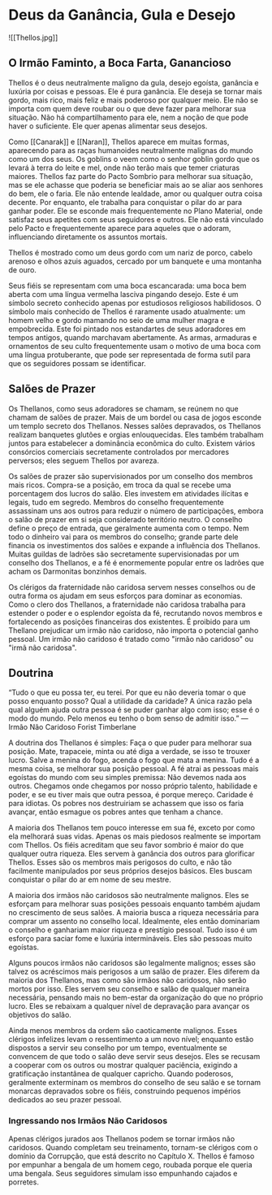 # Deus da Ganância, Gula e Desejo
![[Thellos.jpg]]

## O Irmão Faminto, a Boca Farta, Ganancioso

Thellos é o deus neutralmente maligno da gula, desejo egoísta, ganância e luxúria por coisas e pessoas. Ele é pura ganância. Ele deseja se tornar mais gordo, mais rico, mais feliz e mais poderoso por qualquer meio. Ele não se importa com quem deve roubar ou o que deve fazer para melhorar sua situação. Não há compartilhamento para ele, nem a noção de que pode haver o suficiente. Ele quer apenas alimentar seus desejos.

Como [[Canarak]] e [[Naran]], Thellos aparece em muitas formas, aparecendo para as raças humanoides neutralmente malignas do mundo como um dos seus. Os goblins o veem como o senhor goblin gordo que os levará à terra do leite e mel, onde não terão mais que temer criaturas maiores. Thellos faz parte do Pacto Sombrio para melhorar sua situação, mas se ele achasse que poderia se beneficiar mais ao se aliar aos senhores do bem, ele o faria. Ele não entende lealdade, amor ou qualquer outra coisa decente. Por enquanto, ele trabalha para conquistar o pilar do ar para ganhar poder. Ele se esconde mais frequentemente no Plano Material, onde satisfaz seus apetites com seus seguidores e outros. Ele não está vinculado pelo Pacto e frequentemente aparece para aqueles que o adoram, influenciando diretamente os assuntos mortais.

Thellos é mostrado como um deus gordo com um nariz de porco, cabelo arenoso e olhos azuis aguados, cercado por um banquete e uma montanha de ouro.

Seus fiéis se representam com uma boca escancarada: uma boca bem aberta com uma língua vermelha lasciva pingando desejo. Este é um símbolo secreto conhecido apenas por estudiosos religiosos habilidosos. O símbolo mais conhecido de Thellos é raramente usado atualmente: um homem velho e gordo mamando no seio de uma mulher magra e empobrecida. Este foi pintado nos estandartes de seus adoradores em tempos antigos, quando marchavam abertamente. As armas, armaduras e ornamentos de seu culto frequentemente usam o motivo de uma boca com uma língua protuberante, que pode ser representada de forma sutil para que os seguidores possam se identificar.

## Salões de Prazer
Os Thellanos, como seus adoradores se chamam, se reúnem no que chamam de salões de prazer. Mais de um bordel ou casa de jogos esconde um templo secreto dos Thellanos. Nesses salões depravados, os Thellanos realizam banquetes glutões e orgias enlouquecidas. Eles também trabalham juntos para estabelecer a dominância econômica do culto. Existem vários consórcios comerciais secretamente controlados por mercadores perversos; eles seguem Thellos por avareza.

Os salões de prazer são supervisionados por um conselho dos membros mais ricos. Compra-se a posição, em troca da qual se recebe uma porcentagem dos lucros do salão. Eles investem em atividades ilícitas e legais, tudo em segredo. Membros do conselho frequentemente assassinam uns aos outros para reduzir o número de participações, embora o salão de prazer em si seja considerado território neutro. O conselho define o preço de entrada, que geralmente aumenta com o tempo. Nem todo o dinheiro vai para os membros do conselho; grande parte dele financia os investimentos dos salões e expande a influência dos Thellanos. Muitas guildas de ladrões são secretamente supervisionadas por um conselho dos Thellanos, e a fé é enormemente popular entre os ladrões que acham os Darmonitas bonzinhos demais.

Os clérigos da fraternidade não caridosa servem nesses conselhos ou de outra forma os ajudam em seus esforços para dominar as economias. Como o clero dos Thellanos, a fraternidade não caridosa trabalha para estender o poder e o esplendor egoísta da fé, recrutando novos membros e fortalecendo as posições financeiras dos existentes. É proibido para um Thellano prejudicar um irmão não caridoso, não importa o potencial ganho pessoal. Um irmão não caridoso é tratado como "irmão não caridoso" ou "irmã não caridosa".

## Doutrina
“Tudo o que eu possa ter, eu terei. Por que eu não deveria tomar o que posso enquanto posso? Qual a utilidade da caridade? A única razão pela qual alguém ajuda outra pessoa é se puder ganhar algo com isso; esse é o modo do mundo. Pelo menos eu tenho o bom senso de admitir isso.”
—Irmão Não Caridoso Forist Timberlane

A doutrina dos Thellanos é simples: Faça o que puder para melhorar sua posição. Mate, trapaceie, minta ou até diga a verdade, se isso te trouxer lucro. Salve a menina do fogo, acenda o fogo que mata a menina. Tudo é a mesma coisa, se melhorar sua posição pessoal. A fé atrai as pessoas mais egoístas do mundo com seu simples premissa: Não devemos nada aos outros. Chegamos onde chegamos por nosso próprio talento, habilidade e poder, e se eu tiver mais que outra pessoa, é porque mereço. Caridade é para idiotas. Os pobres nos destruiriam se achassem que isso os faria avançar, então esmague os pobres antes que tenham a chance.

A maioria dos Thellanos tem pouco interesse em sua fé, exceto por como ela melhorará suas vidas. Apenas os mais piedosos realmente se importam com Thellos. Os fiéis acreditam que seu favor sombrio é maior do que qualquer outra riqueza. Eles servem à ganância dos outros para glorificar Thellos. Esses são os membros mais perigosos do culto, e não tão facilmente manipulados por seus próprios desejos básicos. Eles buscam conquistar o pilar do ar em nome de seu mestre.

A maioria dos irmãos não caridosos são neutralmente malignos. Eles se esforçam para melhorar suas posições pessoais enquanto também ajudam no crescimento de seus salões. A maioria busca a riqueza necessária para comprar um assento no conselho local. Idealmente, eles então dominariam o conselho e ganhariam maior riqueza e prestígio pessoal. Tudo isso é um esforço para saciar fome e luxúria intermináveis. Eles são pessoas muito egoístas.

Alguns poucos irmãos não caridosos são legalmente malignos; esses são talvez os acréscimos mais perigosos a um salão de prazer. Eles diferem da maioria dos Thellanos, mas como são irmãos não caridosos, não serão mortos por isso. Eles servem seu conselho e salão de qualquer maneira necessária, pensando mais no bem-estar da organização do que no próprio lucro. Eles se rebaixam a qualquer nível de depravação para avançar os objetivos do salão.

Ainda menos membros da ordem são caoticamente malignos. Esses clérigos infelizes levam o ressentimento a um novo nível; enquanto estão dispostos a servir seu conselho por um tempo, eventualmente se convencem de que todo o salão deve servir seus desejos. Eles se recusam a cooperar com os outros ou mostrar qualquer paciência, exigindo a gratificação instantânea de qualquer capricho. Quando poderosos, geralmente exterminam os membros do conselho de seu salão e se tornam monarcas depravados sobre os fiéis, construindo pequenos impérios dedicados ao seu prazer pessoal.

### Ingressando nos Irmãos Não Caridosos
Apenas clérigos jurados aos Thellanos podem se tornar irmãos não caridosos. Quando completam seu treinamento, tornam-se clérigos com o domínio da Corrupção, que está descrito no Capítulo X. Thellos é famoso por empunhar a bengala de um homem cego, roubada porque ele queria uma bengala. Seus seguidores simulam isso empunhando cajados e porretes.
